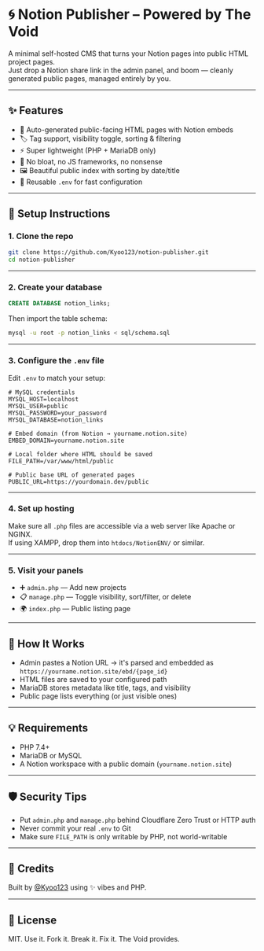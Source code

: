 # 🌀 Notion Publisher – Powered by The Void

A minimal self-hosted CMS that turns your Notion pages into public HTML project pages.  
Just drop a Notion share link in the admin panel, and boom — cleanly generated public pages, managed entirely by you.

---

## ✨ Features

- 📄 Auto-generated public-facing HTML pages with Notion embeds
- 🏷️ Tag support, visibility toggle, sorting & filtering
- ⚡ Super lightweight (PHP + MariaDB only)
- 💾 No bloat, no JS frameworks, no nonsense
- 🖼️ Beautiful public index with sorting by date/title
- 🔁 Reusable `.env` for fast configuration

---

## 🚀 Setup Instructions

### 1. Clone the repo

```bash
git clone https://github.com/Kyoo123/notion-publisher.git
cd notion-publisher
```

---

### 2. Create your database

```sql
CREATE DATABASE notion_links;
```

Then import the table schema:

```bash
mysql -u root -p notion_links < sql/schema.sql
```

---

### 3. Configure the `.env` file

Edit `.env` to match your setup:

```env
# MySQL credentials
MYSQL_HOST=localhost
MYSQL_USER=public
MYSQL_PASSWORD=your_password
MYSQL_DATABASE=notion_links

# Embed domain (from Notion → yourname.notion.site)
EMBED_DOMAIN=yourname.notion.site

# Local folder where HTML should be saved
FILE_PATH=/var/www/html/public

# Public base URL of generated pages
PUBLIC_URL=https://yourdomain.dev/public
```

---

### 4. Set up hosting

Make sure all `.php` files are accessible via a web server like Apache or NGINX.  
If using XAMPP, drop them into `htdocs/NotionENV/` or similar.

---

### 5. Visit your panels

- ➕ `admin.php` — Add new projects
- 📋 `manage.php` — Toggle visibility, sort/filter, or delete
- 🌍 `index.php` — Public listing page

---

## 🧠 How It Works

- Admin pastes a Notion URL → it's parsed and embedded as `https://yourname.notion.site/ebd/{page_id}`
- HTML files are saved to your configured path
- MariaDB stores metadata like title, tags, and visibility
- Public page lists everything (or just visible ones)

---

## 💡 Requirements

- PHP 7.4+
- MariaDB or MySQL
- A Notion workspace with a public domain (`yourname.notion.site`)

---

## 🛡 Security Tips

- Put `admin.php` and `manage.php` behind Cloudflare Zero Trust or HTTP auth
- Never commit your real `.env` to Git
- Make sure `FILE_PATH` is only writable by PHP, not world-writable

---

## 🧩 Credits

Built by [@Kyoo123](https://voidcore.dev) using ✨ vibes and PHP.

---

## 📄 License

MIT. Use it. Fork it. Break it. Fix it. The Void provides.
